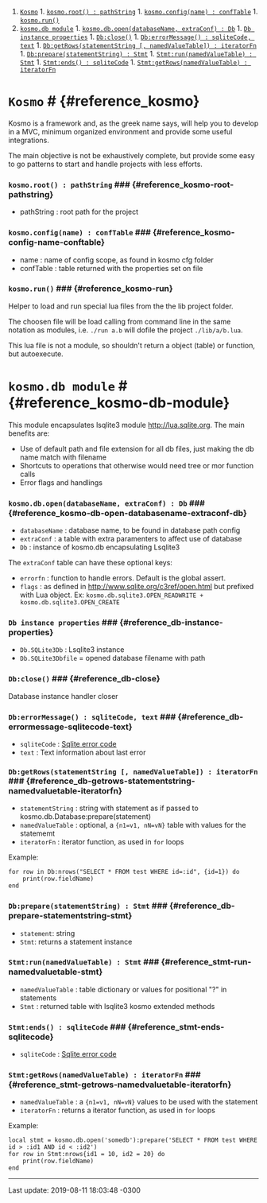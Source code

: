 1. [```Kosmo```](#reference_kosmo)
		1. [```kosmo.root() : pathString```](#reference_kosmo-root-pathstring)
		1. [```kosmo.config(name) : confTable```](#reference_kosmo-config-name-conftable)
		1. [```kosmo.run()```](#reference_kosmo-run)
1. [```kosmo.db module```](#reference_kosmo-db-module)
		1. [```kosmo.db.open(databaseName, extraConf) : Db```](#reference_kosmo-db-open-databasename-extraconf-db)
		1. [```Db instance properties```](#reference_db-instance-properties)
		1. [```Db:close()```](#reference_db-close)
		1. [```Db:errorMessage() : sqliteCode, text```](#reference_db-errormessage-sqlitecode-text)
		1. [```Db:getRows(statementString [, namedValueTable]) : iteratorFn```](#reference_db-getrows-statementstring-namedvaluetable-iteratorfn)
		1. [```Db:prepare(statementString) : Stmt```](#reference_db-prepare-statementstring-stmt)
		1. [```Stmt:run(namedValueTable) : Stmt```](#reference_stmt-run-namedvaluetable-stmt)
		1. [```Stmt:ends() : sqliteCode```](#reference_stmt-ends-sqlitecode)
		1. [```Stmt:getRows(namedValueTable) : iteratorFn```](#reference_stmt-getrows-namedvaluetable-iteratorfn)



# ``Kosmo`` # {#reference_kosmo}

Kosmo is a framework and, as the greek name says, will help you
to develop in a MVC, minimum organized environment and provide
some useful integrations.

The main objective is not be exhaustively complete, but provide
some easy to go patterns to start and handle projects with less
efforts.

### ``kosmo.root() : pathString`` ### {#reference_kosmo-root-pathstring}

* pathString : root path for the project

### ``kosmo.config(name) : confTable`` ### {#reference_kosmo-config-name-conftable}

* name : name of config scope, as found in kosmo cfg folder
* confTable : table returned with the properties set on file

### ``kosmo.run()`` ### {#reference_kosmo-run}

Helper to load and run special lua files from the the lib project folder.

The choosen file will be load calling from command line in the same notation
as modules, i.e. `./run a.b` will dofile the project `./lib/a/b.lua`.

This lua file is not a module, so shouldn't return a object (table) or function,
but autoexecute.

# ``kosmo.db module`` # {#reference_kosmo-db-module}

This module encapsulates lsqlite3 module <http://lua.sqlite.org>.
The main benefits are:

* Use of default path and file extension for all db files, just making the db name match with filename
* Shortcuts to operations that otherwise would need tree or mor function calls
* Error flags and handlings

### ``kosmo.db.open(databaseName, extraConf) : Db`` ### {#reference_kosmo-db-open-databasename-extraconf-db}

* `databaseName` : database name, to be found in database path config
* `extraConf` : a table with extra paramenters to affect use of database
* `Db` : instance of kosmo.db encapsulating Lsqlite3

The `extraConf` table can have these optional keys:

* `errorfn` : function to handle errors. Default is the global assert.
* `flags` : as defined in <http://www.sqlite.org/c3ref/open.html> but prefixed with Lua object. Ex: `kosmo.db.sqlite3.OPEN_READWRITE + kosmo.db.sqlite3.OPEN_CREATE`

### ``Db instance properties`` ### {#reference_db-instance-properties}

* `Db.SQLite3Db` : Lsqlite3 instance
* `Db.SQLite3Dbfile` = opened database filename with path

### ``Db:close()`` ### {#reference_db-close}

Database instance handler closer

### ``Db:errorMessage() : sqliteCode, text`` ### {#reference_db-errormessage-sqlitecode-text}

* `sqliteCode` : [Sqlite error code](https://www.sqlite.org/rescode.html#primary_result_code_list)
* `text` : Text information about last error

### ``Db:getRows(statementString [, namedValueTable]) : iteratorFn`` ### {#reference_db-getrows-statementstring-namedvaluetable-iteratorfn}

* `statementString` : string with statement as if passed to kosmo.db.Database:prepare(statement)
* `namedValueTable` : optional, a `{n1=v1, nN=vN}` table with values for the statememt
* `iteratorFn` : iterator function, as used in `for` loops

Example:

```
for row in Db:nrows("SELECT * FROM test WHERE id=:id", {id=1}) do
    print(row.fieldName)
end
```

### ``Db:prepare(statementString) : Stmt`` ### {#reference_db-prepare-statementstring-stmt}

* `statement`: string
* `Stmt`: returns a statement instance

### ``Stmt:run(namedValueTable) : Stmt`` ### {#reference_stmt-run-namedvaluetable-stmt}

* `namedValueTable` : table dictionary or values for positional "?" in statements
* `Stmt` : returned table with lsqlite3 kosmo extended methods

### ``Stmt:ends() : sqliteCode`` ### {#reference_stmt-ends-sqlitecode}

* `sqliteCode` : [Sqlite error code](https://www.sqlite.org/rescode.html#primary_result_code_list)

### ``Stmt:getRows(namedValueTable) : iteratorFn`` ### {#reference_stmt-getrows-namedvaluetable-iteratorfn}

* `namedValueTable` : a `{n1=v1, nN=vN}` values to be used with the statement
* `iteratorFn` : returns a iterator function, as used in `for` loops

Example:

```
local stmt = kosmo.db.open('somedb'):prepare('SELECT * FROM test WHERE id > :id1 AND id < :id2')
for row in Stmt:nrows{id1 = 10, id2 = 20} do
    print(row.fieldName)
end
```

----------
Last update: 2019-08-11 18:03:48 -0300